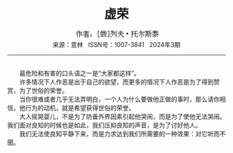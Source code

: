 # <center>虚荣</center>

<div align=center><img src="https://raw.githubusercontent.com/leaguecn/magazines/main/img_authors/%25d7%25f7%25d5%25df%25a3%25ba%255b%25b6%25ed%255d%25c1%25d0%25b7%25f2%25a1%25a4%25cd%25d0%25b6%25fb%25cb%25b9%25cc%25a9.jpg"></div>

<center>来源：意林   ISSN号：1007-3841   2024年3期</center>

* * *

<br>　　最危险和有害的口头语之一是“大家都这样”。  
　　许多情况下人作恶是出于自己的欲望，而更多的情况下人作恶是为了得到赞赏，为了世俗的荣誉。  
　　当你很难或者几乎无法弄明白，一个人为什么要做他正做的事时，那么请你相信，他行为的动机，就是希望获得世俗的荣誉。  
　　大人摇晃婴儿，不是为了防备外界因素引起他哭闹，而是为了使他无法哭闹。我们面对良知的时候也是如此，我们压抑良知的声音，是为了讨好他人。  
　　我们无法使良知平静下来，而是力求达到我们所需要的一种效果：对它听而不聞。
